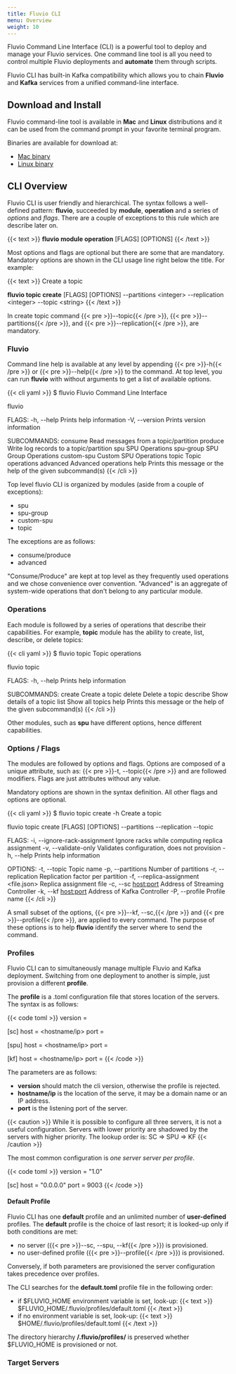```yaml
---
title: Fluvio CLI
menu: Overview
weight: 10
---
```


Fluvio Command Line Interface (CLI) is a powerful tool to deploy and manage your Fluvio services. One command line tool is all you need to control multiple Fluvio deployments and __automate__ them through scripts.  

Fluvio CLI has built-in Kafka compatibility which allows you to chain  __Fluvio__ and __Kafka__ services from a unified command-line interface.

## Download and Install

Fluvio command-line tool is available in __Mac__ and __Linux__ distributions and it can be used from the command prompt in your favorite terminal program.  

Binaries are available for download at:

* [Mac binary](http://github.com/infinyon)
* [Linux binary](http://github.com/infinyon)


## CLI Overview

Fluvio CLI is user friendly and hierarchical. The syntax follows a well-defined pattern: __fluvio__, succeeded by __module__, __operation__ and a series of _options_ and _flags_. There are a couple of exceptions to this rule which are describe later on.


{{< text >}}
<strong>fluvio module operation</strong> [FLAGS] [OPTIONS]
{{< /text >}}

Most options and flags are optional but there are some that are mandatory. Mandatory options are shown in the CLI usage line right below the title. For example:

{{< text >}}
Create a topic

<strong>fluvio topic create</strong> [FLAGS] [OPTIONS] --partitions &lt;integer&gt; --replication &lt;integer&gt; --topic &lt;string&gt;
{{< /text >}}

In create topic command {{< pre >}}--topic{{< /pre >}}, {{< pre >}}--partitions{{< /pre >}}, and {{< pre >}}--replication{{< /pre >}}, are mandatory.

### Fluvio

Command line help is available at any level by appending {{< pre >}}-h{{< /pre >}} or {{< pre >}}--help{{< /pre >}} to the command. At top level, you can run __fluvio__ with without arguments to get a list of available options.

{{< cli yaml >}}
$ fluvio 
Fluvio Command Line Interface

fluvio <SUBCOMMAND>

FLAGS:
    -h, --help       Prints help information
    -V, --version    Prints version information

SUBCOMMANDS:
    consume       Read messages from a topic/partition
    produce       Write log records to a topic/partition
    spu           SPU Operations
    spu-group     SPU Group Operations
    custom-spu    Custom SPU Operations
    topic         Topic operations
    advanced      Advanced operations
    help          Prints this message or the help of the given subcommand(s)
{{< /cli >}}

Top level fluvio CLI is organized by modules (aside from a couple of exceptions):

* spu
* spu-group
* custom-spu
* topic

The exceptions are as follows:

* consume/produce
* advanced

"Consume/Produce" are kept at top level as they frequently used operations and we chose convenience over convention. "Advanced" is an aggregate of system-wide operations that don't belong to any particular module.

### Operations

Each module is followed by a series of operations that describe their capabilities. For example, __topic__ module has the ability to create, list, describe, or delete topics:

{{< cli yaml >}}
$ fluvio topic
Topic operations

fluvio topic <SUBCOMMAND>

FLAGS:
    -h, --help    Prints help information

SUBCOMMANDS:
    create      Create a topic
    delete      Delete a topic
    describe    Show details of a topic
    list        Show all topics
    help        Prints this message or the help of the given subcommand(s)
{{< /cli >}}

Other modules, such as __spu__ have different options, hence different capabilities.

### Options / Flags

The modules are followed by options and flags. Options are composed of a unique attribute, such as: {{< pre >}}-t, --topic{{< /pre >}} and are followed modifiers. Flags are just attributes without any value.

Mandatory options are shown in the syntax definition. All other flags and options are optional.

{{< cli yaml >}}
$ fluvio topic create -h
Create a topic

fluvio topic create [FLAGS] [OPTIONS] --partitions <integer> --replication <integer> --topic <string>

FLAGS:
    -i, --ignore-rack-assignment    Ignore racks while computing replica assignment
    -v, --validate-only             Validates configuration, does not provision
    -h, --help                      Prints help information

OPTIONS:
    -t, --topic <string>                    Topic name
    -p, --partitions <integer>              Number of partitions
    -r, --replication <integer>             Replication factor per partition
    -f, --replica-assignment <file.json>    Replica assignment file
    -c, --sc <host:port>                    Address of Streaming Controller
    -k, --kf <host:port>                    Address of Kafka Controller
    -P, --profile <profile>                 Profile name
{{< /cli >}}

A small subset of the options, {{< pre >}}--kf, --sc,{{< /pre >}} and {{< pre >}}--profile{{< /pre >}}, are applied to every command. The purpose of these options is to help __fluvio__ identify the server where to send the command.

### Profiles

Fluvio CLI can to simultaneously manage multiple Fluvio and Kafka deployment. Switching from one deployment to another is simple, just provision a different __profile__. 

The __profile__ is a .toml configuration file that stores location of the servers. The syntax is as follows:

{{< code toml >}}
version = <profiles-version>

[sc]
host = <hostname/ip>
port = <port>

[spu]
host = <hostname/ip>
port = <port>

[kf]
host = <hostname/ip>
port = <port>
{{< /code >}}

The parameters are as follows:

* __version__ should match the cli version, otherwise the profile is rejected.
* __hostname/ip__ is the location of the serve, it may be a domain name or an IP address.
* __port__ is the listening port of the server.

{{< caution >}}
While it is possible to configure all three servers, it is not a useful configuration. Servers with lower priority are shadowed by the servers with higher priority. The lookup order is: SC => SPU => KF
{{< /caution >}}

The most common configuration is _one server server per profile_.

{{< code toml >}}
version = "1.0"

[sc]
host = "0.0.0.0"
port = 9003
{{< /code >}}

#### Default Profile

Fluvio CLI has one __default__ profile and an unlimited number of __user-defined__ profiles. The __default__ profile is the choice of last resort; it is looked-up only if both conditions are met:

* no server ({{< pre >}}--sc, --spu, --kf{{< /pre >}}) is provisioned.
* no user-defined profile ({{< pre >}}--profile{{< /pre >}}) is provisioned.

Conversely, if both parameters are provisioned the server configuration takes precedence over profiles. 

The CLI searches for the __default.toml__ profile file in the following order: 

* if $FLUVIO_HOME environment variable is set, look-up:
    {{< text >}}
    $FLUVIO_HOME/.fluvio/profiles/default.toml
    {{< /text >}}
* if no environment variable is set, look-up:
    {{< text >}}
    $HOME/.fluvio/profiles/default.toml 
    {{< /text >}}

The directory hierarchy  __/.fluvio/profiles/__ is preserved whether $FLUVIO_HOME is provisioned or not.

### Target Servers


